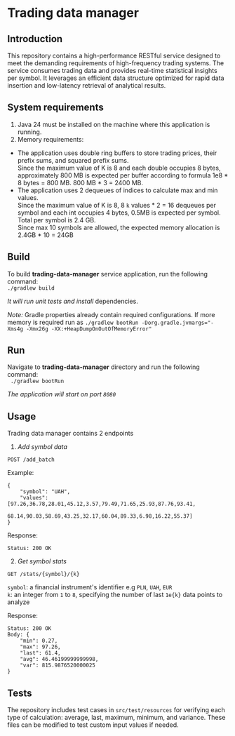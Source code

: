 # Trading data manager

## Introduction

This repository contains a high-performance RESTful service designed to meet the demanding requirements of high-frequency trading systems. 
The service consumes trading data and provides real-time statistical insights per symbol. 
It leverages an efficient data structure optimized for rapid data insertion and low-latency retrieval of analytical results. <br>

## System requirements

1. Java 24 must be installed on the machine where this application is running.
2. Memory requirements: 
- The application uses double ring buffers to store trading prices, their prefix sums, and squared prefix sums. <br>
Since the maximum value of K is 8 and each double occupies 8 bytes, approximately 800 MB is expected per buffer according to formula 1e8 * 8 bytes = 800 MB. 800 MB * 3 = 2400 MB. <br>
- The application uses 2 dequeues of indices to calculate max and min values. <br>
Since the maximum value of K is 8, 8 `k` values * 2 = 16 dequeues per symbol and each int occupies 4 bytes, 0.5MB is expected per symbol. <br>
Total per symbol is 2.4 GB. <br>
Since max 10 symbols are allowed, the expected memory allocation is 2.4GB * 10 = 24GB

## Build

To build **trading-data-manager** service application, run the following command: <br>
`./gradlew build`<br>

*It will run unit tests and install*
dependencies.

*Note:*
Gradle properties already contain required configurations. If more memory is required run as `./gradlew bootRun -Dorg.gradle.jvmargs="-Xms4g -Xmx26g -XX:+HeapDumpOnOutOfMemoryError"`


## Run

Navigate to **trading-data-manager** directory and run the following command: <br>
` ./gradlew bootRun` <br>

*The application will start on port `8080`*

## Usage

Trading data manager contains 2 endpoints

1. *Add symbol data* <br>

`POST /add_batch` <br>

Example: 
```
{
    "symbol": "UAH",
    "values": [97.26,36.78,28.01,45.12,3.57,79.49,71.65,25.93,87.76,93.41,
               68.14,90.03,58.69,43.25,32.17,60.04,89.33,6.98,16.22,55.37]
}
```
Response: 
```
Status: 200 OK
```

2. *Get symbol stats* <br>

`GET /stats/{symbol}/{k}` <br>

`symbol`: a financial instrument's identifier e.g `PLN`, `UAH`, `EUR` <br>
`k`:  an integer from `1` to `8`, specifying the number of last `1e{k}` data points to analyze <br>

Response:
```
Status: 200 OK
Body: {
    "min": 0.27,
    "max": 97.26,
    "last": 61.4,
    "avg": 46.46199999999998,
    "var": 815.9876520000025
}
```

## Tests
The repository includes test cases in `src/test/resources` for verifying each type of calculation: average, last, maximum, minimum, and variance.
These files can be modified to test custom input values if needed.


